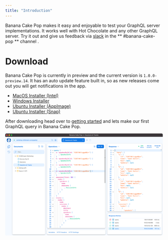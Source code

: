 ```yaml
---
title: "Introduction"
---
```


Banana Cake Pop makes it easy and enjoyable to test your GraphQL server implementations. It works well with Hot Chocolate and any other GraphQL server. Try it out and give us feedback via [slack](http://slack.chillicream.com/) in the ** #banana-cake-pop ** channel .

# Download

Banana Cake Pop is currently in preview and the current version is `1.0.0-preview.14`. It has an auto update feature built in, so as new releases come out you will get notifications in the app.

- [MacOS Installer (Intel)](https://download.chillicream.com/bananacakepop/BananaCakePop-1.0.0-preview.14.dmg)
- [Windows Installer](https://download.chillicream.com/bananacakepop/BananaCakePop-1.0.0-preview.14.exe)
- [Ubuntu Installer (AppImage)](https://download.chillicream.com/bananacakepop/BananaCakePop-1.0.0-preview.14.AppImage)
- [Ubuntu Installer (Snap)](https://download.chillicream.com/bananacakepop/BananaCakePop-1.0.0-preview.14.snap)

After downloading head over to [getting started](/docs/bananacakepop/getting-started) and lets make our first GraphQL query in Banana Cake Pop.

![Banana Cake Pop - Operations](../shared/bcp/bcp-operations.png)
